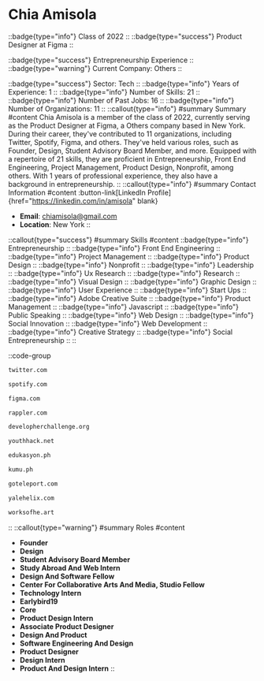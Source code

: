 # Chia Amisola
::badge{type="info"}
Class of 2022
::
::badge{type="success"}
Product Designer at Figma
::

::badge{type="success"}
Entrepreneurship Experience
::
::badge{type="warning"}
Current Company: Others
::

::badge{type="success"}
Sector: Tech
::
::badge{type="info"}
Years of Experience: 1
::
::badge{type="info"}
Number of Skills: 21
::
::badge{type="info"}
Number of Past Jobs: 16
::
::badge{type="info"}
Number of Organizations: 11
::
::callout{type="info"}
#summary
Summary
#content
Chia Amisola is a member of the class of 2022, currently serving as the Product Designer at Figma, a Others company based in New York. During their career, they've contributed to 11 organizations, including Twitter, Spotify, Figma, and others. They've held various roles, such as Founder, Design, Student Advisory Board Member, and more. Equipped with a repertoire of 21 skills, they are proficient in Entrepreneurship, Front End Engineering, Project Management, Product Design, Nonprofit, among others.  With 1 years of professional experience, they also have a background in entrepreneurship.
::
::callout{type="info"}
#summary
Contact Information
#content
:button-link[LinkedIn Profile]{href="https://linkedin.com/in/amisola" blank}
- **Email**: chiamisola@gmail.com
- **Location**: New York
::

::callout{type="success"}
#summary
Skills
#content
::badge{type="info"}
Entrepreneurship
::
::badge{type="info"}
Front End Engineering
::
::badge{type="info"}
Project Management
::
::badge{type="info"}
Product Design
::
::badge{type="info"}
Nonprofit
::
::badge{type="info"}
Leadership
::
::badge{type="info"}
Ux Research
::
::badge{type="info"}
Research
::
::badge{type="info"}
Visual Design
::
::badge{type="info"}
Graphic Design
::
::badge{type="info"}
User Experience
::
::badge{type="info"}
Start Ups
::
::badge{type="info"}
Adobe Creative Suite
::
::badge{type="info"}
Product Management
::
::badge{type="info"}
Javascript
::
::badge{type="info"}
Public Speaking
::
::badge{type="info"}
Web Design
::
::badge{type="info"}
Social Innovation
::
::badge{type="info"}
Web Development
::
::badge{type="info"}
Creative Strategy
::
::badge{type="info"}
Social Entrepreneurship
::
::

::code-group
```bash [Twitter]
twitter.com
```
```bash [Spotify]
spotify.com
```
```bash [Figma]
figma.com
```
```bash [Rappler]
rappler.com
```
```bash [DevelopHer]
developherchallenge.org
```
```bash [YouthHack]
youthhack.net
```
```bash [Edukasyon.ph]
edukasyon.ph
```
```bash [Kumu Holdings]
kumu.ph
```
```bash [Teleport]
goteleport.com
```
```bash [Yale Helix]
yalehelix.com
```
```bash [Works Of Heart]
worksofhe.art
```
::
::callout{type="warning"}
#summary
Roles
#content
- **Founder**
- **Design**
- **Student Advisory Board Member**
- **Study Abroad And Web Intern**
- **Design And Software Fellow**
- **Center For Collaborative Arts And Media, Studio Fellow**
- **Technology Intern**
- **Earlybird19**
- **Core**
- **Product Design Intern**
- **Associate Product Designer**
- **Design And Product**
- **Software Engineering And Design**
- **Product Designer**
- **Design Intern**
- **Product And Design Intern**
::

